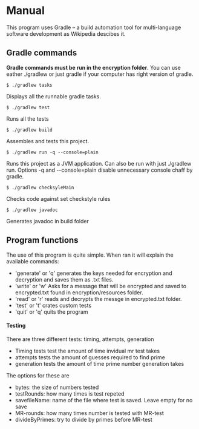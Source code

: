 # Manual

This program uses Gradle – a build automation tool for multi-language software development as Wikipedia descibes it.

## Gradle commands 

**Gradle commands must be run in the encryption folder**. You can use eather ./gradlew or just gradle if your computer has right version of gradle.

```$ ./gradlew tasks``` 

Displays all the runnable gradle tasks.

```$ ./gradlew test``` 

Runs all the tests

```$ ./gradlew build``` 

Assembles and tests this project. 

```$ ./gradlew run -q --console=plain ``` 

Runs this project as a JVM application. Can also be run with just ./gradlew run. Options -q and --console=plain disable unnecessary console chaff by gradle.

```$ ./gradlew checksyleMain```

Checks code against set checkstyle rules

```$ ./gradlew javadoc```

Generates javadoc in build folder

## Program functions

The use of this program is quite simple. When ran it will explain the available commands:
* 'generate' or 'q' generates the keys needed for encryption and decryption and saves them as .txt files.
* 'write' or 'w' Asks for a message that will be encrypted and saved to encrypted.txt found in encryption/resources folder.
* 'read' or 'r' reads and decrypts the messge in encrypted.txt folder.
* 'test' or 't' crates custom tests
* 'quit' or 'q' quits the program

#### Testing

There are three different tests: timing, attempts, generation

* Timing tests test the amount of time invidual mr test takes
* attempts tests the amount of guesses required to find prime
* generation tests the amount of time prime number generation takes

The options for these are

* bytes: the size of numbers tested
* testRounds: how many times is test repeted
* savefileName: name of the file where test is saved. Leave empty for no save
* MR-rounds: how many times number is tested with MR-test
* divideByPrimes: try to divide by primes before MR-test 
